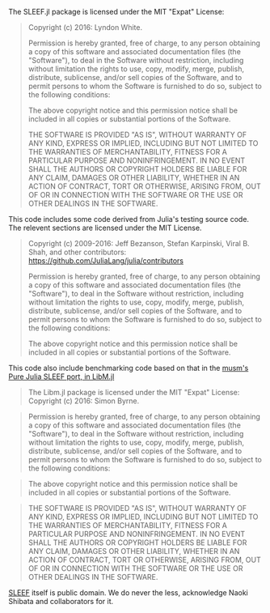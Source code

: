 The SLEEF.jl package is licensed under the MIT "Expat" License:

> Copyright (c) 2016: Lyndon White.
> 
> Permission is hereby granted, free of charge, to any person obtaining a copy
> of this software and associated documentation files (the "Software"), to deal
> in the Software without restriction, including without limitation the rights
> to use, copy, modify, merge, publish, distribute, sublicense, and/or sell
> copies of the Software, and to permit persons to whom the Software is
> furnished to do so, subject to the following conditions:
> 
> The above copyright notice and this permission notice shall be included in all
> copies or substantial portions of the Software.
> 
> THE SOFTWARE IS PROVIDED "AS IS", WITHOUT WARRANTY OF ANY KIND, EXPRESS OR
> IMPLIED, INCLUDING BUT NOT LIMITED TO THE WARRANTIES OF MERCHANTABILITY,
> FITNESS FOR A PARTICULAR PURPOSE AND NONINFRINGEMENT. IN NO EVENT SHALL THE
> AUTHORS OR COPYRIGHT HOLDERS BE LIABLE FOR ANY CLAIM, DAMAGES OR OTHER
> LIABILITY, WHETHER IN AN ACTION OF CONTRACT, TORT OR OTHERWISE, ARISING FROM,
> OUT OF OR IN CONNECTION WITH THE SOFTWARE OR THE USE OR OTHER DEALINGS IN THE
> SOFTWARE.
>
>


This code includes some code derived from Julia's testing source code. The relevent sections are licensed under the MIT License.

>    Copyright (c) 2009-2016: Jeff Bezanson, Stefan Karpinski, Viral B. Shah, and other contributors:
>    https://github.com/JuliaLang/julia/contributors
>
> Permission is hereby granted, free of charge, to any person obtaining a copy of this software and associated documentation files (the "Software"), to deal in the Software without restriction, including without limitation the rights to use, copy, modify, merge, publish, distribute, sublicense, and/or sell copies of the Software, and to permit persons to whom the Software is furnished to do so, subject to the following conditions:
>
>    The above copyright notice and this permission notice shall be included in all copies or substantial portions of the Software.
>

This code also include benchmarking code based on that in the [musm's Pure Julia SLEEF port, in LibM.jl](https://github.com/JuliaMath/Libm.jl/pull/11)

>The Libm.jl package is licensed under the MIT "Expat" License:
>Copyright (c) 2016: Simon Byrne.

>Permission is hereby granted, free of charge, to any person obtaining a copy of this software and associated documentation files (the "Software"), to deal in the Software without restriction, including without limitation the rights to use, copy, modify, merge, publish, distribute, sublicense, and/or sell copies of the Software, and to permit persons to whom the Software is furnished to do so, subject to the following conditions:

>The above copyright notice and this permission notice shall be included in all copies or substantial portions of the Software.

>THE SOFTWARE IS PROVIDED "AS IS", WITHOUT WARRANTY OF ANY KIND, EXPRESS OR IMPLIED, INCLUDING BUT NOT LIMITED TO THE WARRANTIES OF MERCHANTABILITY, FITNESS FOR A PARTICULAR PURPOSE AND NONINFRINGEMENT. IN NO EVENT SHALL THE AUTHORS OR COPYRIGHT HOLDERS BE LIABLE FOR ANY CLAIM, DAMAGES OR OTHER LIABILITY, WHETHER IN AN ACTION OF CONTRACT, TORT OR OTHERWISE, ARISING FROM, OUT OF OR IN CONNECTION WITH THE SOFTWARE OR THE USE OR OTHER DEALINGS IN THE SOFTWARE.


[SLEEF](https://github.com/shibatch/sleef) itself is public domain. We do never the less, acknowledge Naoki Shibata and collaborators for it.
